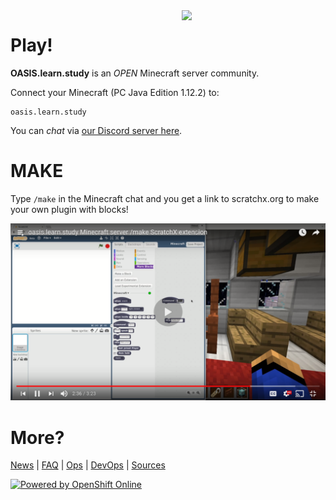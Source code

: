 <link rel="apple-touch-icon" sizes="57x57" href="/images/favicon/apple-icon-57x57.png">
<link rel="apple-touch-icon" sizes="60x60" href="/images/favicon/apple-icon-60x60.png">
<link rel="apple-touch-icon" sizes="72x72" href="/images/favicon/apple-icon-72x72.png">
<link rel="apple-touch-icon" sizes="76x76" href="/images/favicon/apple-icon-76x76.png">
<link rel="apple-touch-icon" sizes="114x114" href="/images/favicon/apple-icon-114x114.png">
<link rel="apple-touch-icon" sizes="120x120" href="/images/favicon/apple-icon-120x120.png">
<link rel="apple-touch-icon" sizes="144x144" href="/images/favicon/apple-icon-144x144.png">
<link rel="apple-touch-icon" sizes="152x152" href="/images/favicon/apple-icon-152x152.png">
<link rel="apple-touch-icon" sizes="180x180" href="/images/favicon/apple-icon-180x180.png">
<link rel="icon" type="image/png" sizes="192x192"  href="/images/favicon/android-icon-192x192.png">
<link rel="icon" type="image/png" sizes="32x32" href="/images/favicon/favicon-32x32.png">
<link rel="icon" type="image/png" sizes="96x96" href="/images/favicon/favicon-96x96.png">
<link rel="icon" type="image/png" sizes="16x16" href="/images/favicon/favicon-16x16.png">
<link rel="manifest" href="/images/favicon/manifest.json">
<meta name="msapplication-TileColor" content="#ffffff">
<meta name="msapplication-TileImage" content="/images/favicon/ms-icon-144x144.png">
<meta name="theme-color" content="#ffffff">

<img src="https://github.com/vorburger/minecraft-storeys-maker/raw/master/logo/oasis.learn.study-Minecraft-Scratch-HighRes.png" width="230" align="right"/> 

# Play!

__OASIS.learn.study__ is an *OPEN* Minecraft server community.

Connect your Minecraft (PC Java Edition 1.12.2) to:

    oasis.learn.study

You can *chat* via [our Discord server here](https://discord.gg/NPbutxm).

# MAKE

Type `/make` in the Minecraft chat and you get a link to scratchx.org to make your own plugin with blocks!

[![YouTube videos](images/youtube.png)](https://www.youtube.com/playlist?list=PL7PA3zq_6Oqce-C2MhAK4FWb98OTFVrQo "Videos playlist")

# More?

[News](news.md) | [FAQ](faq.md) | [Ops](ops.md) | [DevOps](devops.md) | [Sources](sources.md)

<a href="https://www.openshift.com/" title="Powered by OpenShift Online">
  <img alt="Powered by OpenShift Online" src="https://www.openshift.com/images/logos/powered_by_openshift_reverse.png">
</a>
